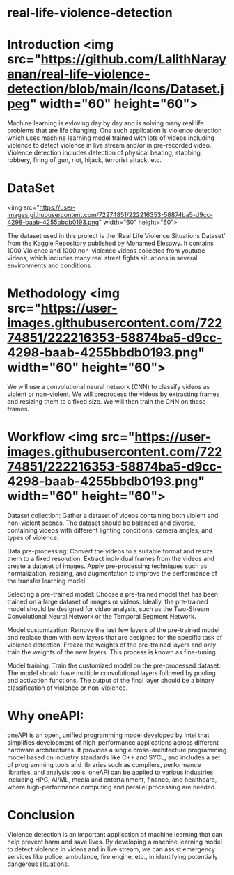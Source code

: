 # real-life-violence-detection
# Introduction  <img src="https://github.com/LalithNarayanan/real-life-violence-detection/blob/main/Icons/Dataset.jpeg" width="60" height="60">

Machine learning is evloving day by day and is solving many real life problems that are life changing. One such application is violence detection which uses machine learning model trained with lots of videos including violence to detect violence in live stream and/or in pre-recorded video. Violence detection includes detection of physical beating, stabbing, robbery, firing of gun, riot, hijack, terrorist attack, etc. 


# DataSet  
<img src="https://user-images.githubusercontent.com/72274851/222216353-58874ba5-d9cc-4298-baab-4255bbdb0193.png" width="60" height="60">

The dataset used in this project is the ‘Real Life Violence Situations Dataset’  from the Kaggle Repository published by Mohamed Elesawy.
It contains 1000 Violence and 1000 non-violence videos collected from youtube videos, which includes many real street fights situations in several environments and conditions.


# Methodology  <img src="https://user-images.githubusercontent.com/72274851/222216353-58874ba5-d9cc-4298-baab-4255bbdb0193.png" width="60" height="60">

We will use a convolutional neural network (CNN) to classify videos as violent or non-violent. We will preprocess the videos by extracting frames and resizing them to a fixed size. We will then train the CNN on these frames.

# Workflow  <img src="https://user-images.githubusercontent.com/72274851/222216353-58874ba5-d9cc-4298-baab-4255bbdb0193.png" width="60" height="60">

Dataset collection: Gather a dataset of videos containing both violent and non-violent scenes. The dataset should be balanced and diverse, containing videos with different lighting conditions, camera angles, and types of violence.

Data pre-processing: Convert the videos to a suitable format and resize them to a fixed resolution. Extract individual frames from the videos and create a dataset of images. Apply pre-processing techniques such as normalization, resizing, and augmentation to improve the performance of the transfer learning model.

Selecting a pre-trained model: Choose a pre-trained model that has been trained on a large dataset of images or videos. Ideally, the pre-trained model should be designed for video analysis, such as the Two-Stream Convolutional Neural Network or the Temporal Segment Network.

Model customization: Remove the last few layers of the pre-trained model and replace them with new layers that are designed for the specific task of violence detection. Freeze the weights of the pre-trained layers and only train the weights of the new layers. This process is known as fine-tuning.

Model training: Train the customized model on the pre-processed dataset. The model should have multiple convolutional layers followed by pooling and activation functions. The output of the final layer should be a binary classification of violence or non-violence.

# Why oneAPI:
	
oneAPI is an open, unified programming model developed by Intel that simplifies development of high-performance applications across different hardware architectures. It provides a single cross-architecture programming model based on industry standards like C++ and SYCL, and includes a set of programming tools and libraries such as compilers, performance libraries, and analysis tools. oneAPI can be applied to various industries including HPC, AI/ML, media and entertainment, finance, and healthcare, where high-performance computing and parallel processing are needed.

# Conclusion

Violence detection is an important application of machine learning that can help prevent harm and save lives. By developing a machine learning model to detect violence in videos and in live stream, we can assist emergency services like police, ambulance, fire engine, etc., in identifying potentially dangerous situations.

